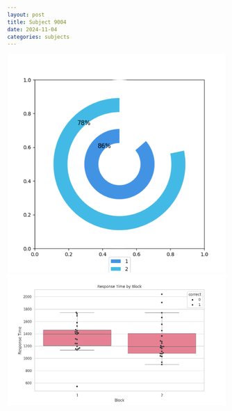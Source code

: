 ```yaml
---
layout: post
title: Subject 9004
date: 2024-11-04
categories: subjects
---
```


![](data/9004/run-7/9004__acc_test.png)
![](data/9004/run-7/9004_rt.png)

